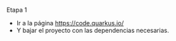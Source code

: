 Etapa 1

- Ir a la página https://code.quarkus.io/
- Y bajar el proyecto con las dependencias necesarias.